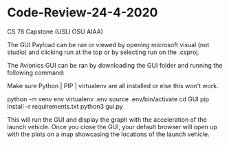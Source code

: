 # Code-Review-24-4-2020
CS 78 Capstone (USLI OSU AIAA)



The GUI Payload can be ran or viewed by opening microsoft visual (not studio) and clicking run at the top or by selecting run on the .csproj.




The Avionics GUI can be ran by downloading the GUI folder and running the following command:

Make sure Python | PIP | virtualenv are all installed or else this won't work. 

python -m venv env
virtualenv .env
source .env/bin/activate
cd GUI
pip install -r requirements.txt
python3 gui.py

This will run the GUI and display the graph with the acceleration of the launch vehicle. Once you close the GUI, your default browser will open up with the plots on a map showcasing the locations of the launch vehicle.
